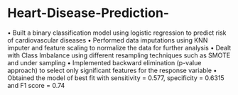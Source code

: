 # Heart-Disease-Prediction-
•	Built a binary classification model using logistic regression to predict risk of cardiovascular diseases 
•	Performed data imputations using KNN imputer and feature scaling to normalize the data for further analysis 
•	Dealt with Class Imbalance using different resampling techniques such as SMOTE and under sampling 
•	Implemented backward elimination (p-value approach) to select only significant features for the response variable 
•	Obtained the model of best fit with sensitivity = 0.577, specificity = 0.6315 and F1 score = 0.74 
